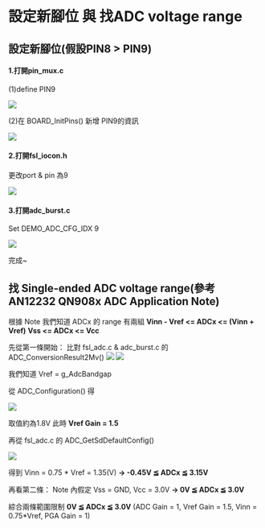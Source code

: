 # 設定新腳位 與 找ADC voltage range
## 設定新腳位(假設PIN8 > PIN9)
#### 1.打開pin_mux.c
(1)define PIN9

![](https://i.imgur.com/Ty5G4vq.png)

(2)在 BOARD_InitPins() 新增 PIN9的資訊

![](https://i.imgur.com/E8pThdY.png)

#### 2.打開fsl_iocon.h
更改port & pin 為9

![](https://i.imgur.com/ft5y3d9.png)

#### 3.打開adc_burst.c
Set DEMO_ADC_CFG_IDX 9

![](https://i.imgur.com/5poCpyH.png)

完成~

## 找 Single-ended ADC voltage range(參考AN12232 QN908x ADC Application Note)
根據 Note 我們知道 ADCx 的 range 有兩組
**Vinn - Vref <= ADCx <= (Vinn + Vref)**
**Vss <= ADCx <= Vcc**

先從第一條開始：
比對 fsl_adc.c & adc_burst.c 的 ADC_ConversionResult2Mv()
![](https://i.imgur.com/qoliFsk.png)
![](https://i.imgur.com/x1qUlU8.png)

我們知道 Vref = g_AdcBandgap

從 ADC_Configuration() 得

![](https://i.imgur.com/8VF4uj6.png)

取值約為1.8V
此時 **Vref Gain = 1.5**

再從 fsl_adc.c 的 ADC_GetSdDefaultConfig()

![](https://i.imgur.com/4gVTxEi.png)

得到 Vinn = 0.75 * Vref = 1.35(V)
**-> -0.45V ≦ ADCx ≦ 3.15V**

再看第二條：
Note 內假定 Vss = GND, Vcc = 3.0V
**-> 0V ≦ ADCx ≦ 3.0V**

綜合兩條範圍限制
**0V ≦ ADCx ≦ 3.0V**
(ADC Gain = 1, Vref Gain = 1.5, Vinn = 0.75*Vref, PGA Gain = 1)
